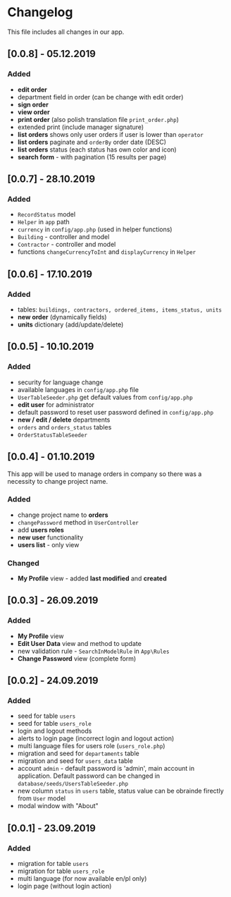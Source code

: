 # Changelog  
This file includes all changes in our app.

## [0.0.8] - 05.12.2019

### Added
- __edit order__
- department field in order (can be change with edit order)
- __sign order__
- __view order__
- __print order__ (also polish translation file `print_order.php`)
- extended print (include manager signature)
- __list orders__ shows only user orders if user is lower than `operator`
- __list orders__ paginate and `orderBy` order date (DESC)
- __list orders__ status (each status has own color and icon)
- __search form__ - with pagination (15 results per page)

## [0.0.7] - 28.10.2019

### Added
- `RecordStatus` model
- `Helper` in `app` path
- `currency` in `config/app.php` (used in helper functions)
- `Building` - controller and model
- `Contractor` - controller and model
- functions `changeCurrencyToInt` and `displayCurrency` in `Helper`

## [0.0.6] - 17.10.2019

### Added
- tables: `buildings, contractors, ordered_items, items_status, units`
- __new order__ (dynamically fields)
- __units__ dictionary (add/update/delete)

## [0.0.5] - 10.10.2019

### Added
- security for language change
- available languages in `config/app.php` file
- `UserTableSeeder.php` get default values from `config/app.php`
- __edit user__ for administrator
- default password to reset user password defined in `config/app.php`
- __new / edit / delete__ departments
- `orders` and `orders_status` tables
- `OrderStatusTableSeeder`

## [0.0.4] - 01.10.2019

This app will be used to manage orders in company so there was a necessity to
change project name.

### Added
- change project name to __orders__
- `changePassword` method in `UserController`
- add __users roles__
- __new user__ functionality
- __users list__ - only view

### Changed
- __My Profile__ view - added __last modified__ and __created__

## [0.0.3] - 26.09.2019

### Added
- __My Profile__ view
- __Edit User Data__ view and method to update
- new validation rule - `SearchInModelRule` in `App\Rules`
- __Change Password__ view (complete form)

## [0.0.2] - 24.09.2019

### Added
- seed for table `users`
- seed for table `users_role`
- login and logout methods
- alerts to login page (incorrect login and logout action)
- multi language files for users role (`users_role.php`)
- migration and seed for `departaments` table
- migration and seed for `users_data` table
- account `admin` - default password is 'admin', main account in application. Default password can be changed in
`database/seeds/UsersTableSeeder.php`
- new column `status` in `users` table, status value can be obrainde firectly from `User` model
- modal window with "About"

## [0.0.1] - 23.09.2019

### Added
- migration for table `users`
- migration for table `users_role`
- multi language (for now available en/pl only)
- login page (without login action)
